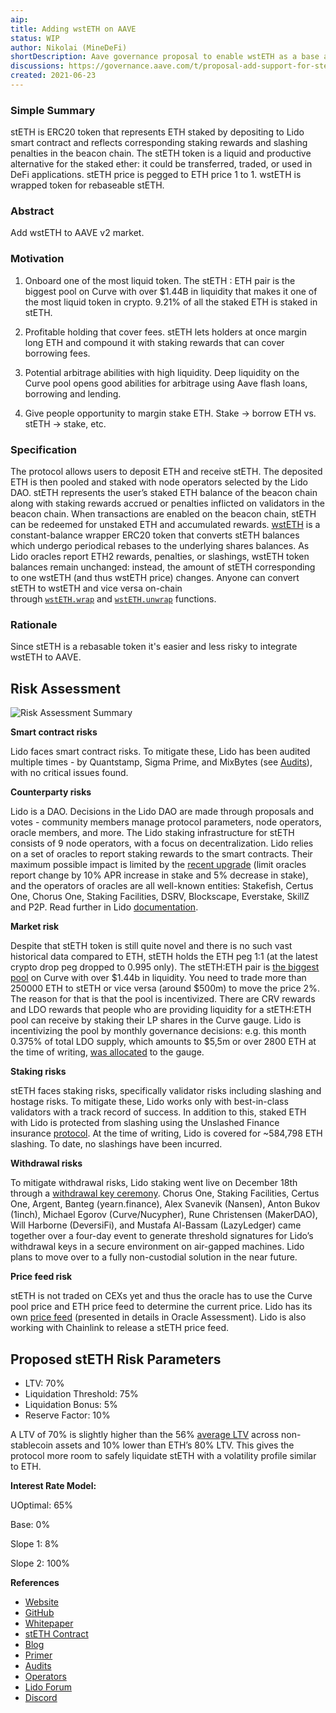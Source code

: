 ```yaml
---
aip: 
title: Adding wstETH on AAVE
status: WIP
author: Nikolai (MineDeFi)
shortDescription: Aave governance proposal to enable wstETH as a base asset
discussions: https://governance.aave.com/t/proposal-add-support-for-steth-lido/2123/14
created: 2021-06-23
---
```

### Simple Summary
stETH is ERC20 token that represents ETH staked by depositing to Lido smart contract and reflects corresponding staking rewards and slashing penalties in the beacon chain. The stETH token is a liquid and productive alternative for the staked ether: it could be transferred, traded, or used in DeFi applications.
stETH price is pegged to ETH price 1 to 1. wstETH is wrapped token for rebaseable stETH.

### Abstract
Add wstETH to AAVE v2 market.

### Motivation
1. Onboard one of the most liquid token.
The stETH : ETH pair is the biggest pool on Curve with over $1.44B in liquidity that makes it one of the most liquid token in crypto. 9.21% of all the staked ETH is staked in stETH.

2. Profitable holding that cover fees.
stETH lets holders at once margin long ETH and compound it with staking rewards that can cover borrowing fees. 

3. Potential arbitrage abilities with high liquidity.
Deep liquidity on the Curve pool opens good abilities for arbitrage using Aave flash loans, borrowing and lending.

4. Give people opportunity to margin stake ETH. 
Stake -> borrow ETH vs. stETH -> stake, etc.


### Specification
The protocol allows users to deposit ETH and receive stETH. The deposited ETH is then pooled and staked with node operators selected by the Lido DAO. stETH represents the user’s staked ETH balance of the beacon chain along with staking rewards accrued or penalties inflicted on validators in the beacon chain. When transactions are enabled on the beacon chain, stETH can be redeemed for unstaked ETH and accumulated rewards. 
[wstETH](https://docs.lido.fi/contracts/wsteth) is a constant-balance wrapper ERC20 token that converts stETH balances which undergo periodical rebases to the underlying shares balances. As Lido oracles report ETH2 rewards, penalties, or slashings, wstETH token balances remain unchanged: instead, the amount of stETH corresponding to one wstETH (and thus wstETH price) changes. Anyone can convert stETH to wstETH and vice versa on-chain through [`wstETH.wrap`](https://docs.lido.fi/contracts/wsteth#wrap) and [`wstETH.unwrap`](https://docs.lido.fi/contracts/wsteth#unwrap) functions.

### Rationale

Since stETH is a rebasable token it's easier and less risky to integrate wstETH to AAVE.

## Risk Assessment

![Risk Assessment Summary](https://s3.us-west-2.amazonaws.com/secure.notion-static.com/748779ef-8bd0-46ea-b5ea-485ec8c16fac/Untitled.png?X-Amz-Algorithm=AWS4-HMAC-SHA256&X-Amz-Credential=AKIAT73L2G45O3KS52Y5%2F20210623%2Fus-west-2%2Fs3%2Faws4_request&X-Amz-Date=20210623T101117Z&X-Amz-Expires=86400&X-Amz-Signature=00453a00f04021a795937a91826c0f04f2e33d81132e4f0b65b1657a77fab50a&X-Amz-SignedHeaders=host&response-content-disposition=filename%20%3D%22Untitled.png%22)

**Smart contract risks**

Lido faces smart contract risks. To mitigate these, Lido has been audited multiple times - by Quantstamp, Sigma Prime, and MixBytes (see [Audits](https://github.com/lidofinance/audits)), with no critical issues found.

**Counterparty risks**

Lido is a DAO. Decisions in the Lido DAO are made through proposals and votes - community members manage protocol parameters, node operators, oracle members, and more. The Lido staking infrastructure for stETH consists of 9 node operators, with a focus on decentralization.
Lido relies on a set of oracles to report staking rewards to the smart contracts. Their maximum possible impact is limited by the [recent upgrade](https://github.com/lidofinance/lido-improvement-proposals/blob/develop/LIPS/lip-2.md#sanity-checks-the-oracles-reports-by-configurable-values) (limit oracles report change by 10% APR increase in stake and 5% decrease in stake), and the operators of oracles are all well-known entities: Stakefish, Certus One, Chorus One, Staking Facilities, DSRV, Blockscape, Everstake, SkillZ and P2P.
Read further in Lido [documentation](https://docs.lido.fi/token-guides/steth-superuser-functions/).

**Market risk**

Despite that stETH token is still quite novel and there is no such vast historical data compared to ETH, stETH holds the ETH peg 1:1 (at the latest crypto drop peg dropped to 0.995 only).
The stETH:ETH pair is [the biggest pool](https://curve.fi/steth) on Curve with over $1.44b in liquidity. You need to trade more than 250000 ETH to stETH or vice versa (around  $500m) to move the price 2%. The reason for that is that the pool is incentivized. There are CRV rewards and LDO rewards that people who are providing liquidity for a stETH:ETH pool can receive by staking their LP shares in the Curve gauge. Lido is incentivizing the pool by monthly governance decisions: e.g. this month 0.375% of total LDO supply, which amounts to $5,5m or over 2800 ETH at the time of writing, [was allocated](https://research.lido.fi/t/curve-proposal-continue-ldo-reward-initiative-with-3-750-000-ldo/687) to the gauge.

**Staking risks**

stETH faces staking risks, specifically validator risks including slashing and hostage risks. To mitigate these, Lido works only with best-in-class validators with a track record of success. In addition to this, staked ETH with Lido is protected from slashing using the Unslashed Finance insurance [protocol](https://app.unslashed.finance/policies/Lido%20(ETH%202.0)%205pc%20slashing%20policy.pdf). At the time of writing, Lido is covered for ~584,798 ETH slashing. To date, no slashings have been incurred.

**Withdrawal risks**

To mitigate withdrawal risks, Lido staking went live on December 18th through a [withdrawal key ceremony](https://blog.lido.fi/lido-withdrawal-key-ceremony/). Chorus One, Staking Facilities, Certus One, Argent, Banteg (yearn.finance), Alex Svanevik (Nansen), Anton Bukov (1inch), Michael Egorov (Curve/Nucypher), Rune Christensen (MakerDAO), Will Harborne (DeversiFi), and Mustafa Al-Bassam (LazyLedger) came together over a four-day event to generate threshold signatures for Lido’s withdrawal keys in a secure environment on air-gapped machines. Lido plans to move over to a fully non-custodial solution in the near future.

**Price feed risk**

stETH is not traded on CEXs yet and thus the oracle has to use the Curve pool price and ETH price feed to determine the current price. Lido has its own [price feed](https://github.com/lidofinance/steth-price-feed) (presented in details in Oracle Assessment). Lido is also working with Chainlink to release a stETH price feed.

## Proposed stETH Risk Parameters

- LTV: 70%
- Liquidation Threshold: 75%
- Liquidation Bonus: 5%
- Reserve Factor: 10%

A LTV of 70% is slightly higher than the 56% [average LTV](https://docs.aave.com/risk/asset-risk/risk-parameters) across non-stablecoin assets and 10% lower than ETH’s 80% LTV. This gives the protocol more room to safely liquidate stETH with a volatility profile similar to ETH.

**Interest Rate Model:**

UOptimal: 65%

Base: 0%

Slope 1: 8%

Slope 2: 100%

**References**

- [Website](https://lido.fi/)
- [GitHub](https://github.com/lidofinance)
- [Whitepaper](https://github.com/lidofinance/lido-dao/blob/master/README.md)
- [stETH Contract](https://www.notion.so/20de3a18e5e111b5eaab095312d7fe84)
- [Blog](https://blog.lido.fi/)
- [Primer](https://lido.fi/static/Lido:Ethereum-Liquid-Staking.pdf)
- [Audits](https://github.com/lidofinance/audits)
- [Operators](https://stake.lido.fi/key-checker/existing)
- [Lido Forum](https://research.lido.fi/)
- [Discord](https://discord.com/invite/vgdPfhZ)

